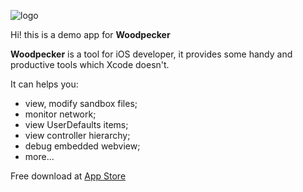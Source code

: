 
![logo](http://www.woodpeck.cn/assets/img/logo.png)

Hi! this is a demo app for **Woodpecker**

**Woodpecker** is a tool for iOS developer, it provides some handy and productive tools which Xcode doesn't. 

It can helps you:

 - view, modify sandbox files;
 - monitor network;
 - view UserDefaults items;
 - view controller hierarchy;
 - debug embedded webview;
 - more...

Free download at [App Store](https://itunes.apple.com/cn/app/woodpecker/id1333548463?l=en&mt=12)


